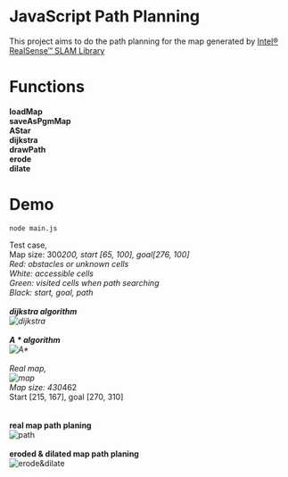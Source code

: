 # JavaScript Path Planning
This project aims to do the path planning for the map generated by [Intel® RealSense™ SLAM Library](https://software.intel.com/sites/products/realsense/slam/developer_guide.html)

# Functions
**loadMap**<br>
**saveAsPgmMap**<br>
**AStar**<br>
**dijkstra**<br>
**drawPath**<br>
**erode**<br>
**dilate**<br>

# Demo
```
node main.js
```
Test case,</br>
Map size: 300*200, start [65, 100], goal[276, 100]</br>
Red: obstacles or unknown cells</br>
White: accessible cells</br>
Green: visited cells when path searching</br>
Black: start, goal, path</br></br>
**dijkstra algorithm**</br>
![dijkstra](https://github.com/pancx/pathplanning/blob/master/pic/dijkstra.png "dijkstra")
</br></br>
**A * algorithm**</br>
![A*](https://github.com/pancx/pathplanning/blob/master/pic/AStar.png "A*")
</br></br>
Real map,</br>
![map](https://github.com/pancx/pathplanning/blob/master/pic/lab_map.png "map")
</br>
Map size: 430*462</br>
Start [215, 167],  goal [270, 310]</br>
</br></br>
**real map path planing**</br>
![path](https://github.com/pancx/pathplanning/blob/master/pic/wrong_path.png "path")
</br></br>
**eroded & dilated map path planing**</br>
![erode&dilate](https://github.com/pancx/pathplanning/blob/master/pic/erode_dilate_path.png "erode&dilate")
</br>
